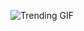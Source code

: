 ![Trending GIF](https://media0.giphy.com/media/v1.Y2lkPThiYjIxNzcycHZjbG1xbnoyd3M5Ymp2N250dTFhcHZuZjdjZ3FxbW9sa2o0MWU5aSZlcD12MV9naWZzX3NlYXJjaCZjdD1n/vzO0Vc8b2VBLi/giphy.gif)
